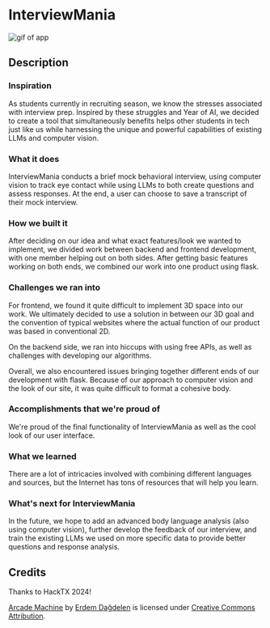 # InterviewMania

![gif of app](https://github.com/user-attachments/assets/c5ba3387-e882-47a5-a070-57b8dd600c3b)

## Description

### Inspiration
As students currently in recruiting season, we know the stresses associated with interview prep. Inspired by these struggles and Year of AI, we decided to create a tool that simultaneously benefits helps other students in tech just like us while harnessing the unique and powerful capabilities of existing LLMs and computer vision.

### What it does
InterviewMania conducts a brief mock behavioral interview, using computer vision to track eye contact while using LLMs to both create questions and assess responses. At the end, a user can choose to save a transcript of their mock interview.

### How we built it
After deciding on our idea and what exact features/look we wanted to implement, we divided work between backend and frontend development, with one member helping out on both sides. After getting basic features working on both ends, we combined our work into one product using flask.

### Challenges we ran into
For frontend, we found it quite difficult to implement 3D space into our work. We ultimately decided to use a solution in between our 3D goal and the convention of typical websites where the actual function of our product was based in conventional 2D.

On the backend side, we ran into hiccups with using free APIs, as well as challenges with developing our algorithms.

Overall, we also encountered issues bringing together different ends of our development with flask. Because of our approach to computer vision and the look of our site, it was quite difficult to format a cohesive body.

### Accomplishments that we're proud of
We're proud of the final functionality of InterviewMania as well as the cool look of our user interface.

### What we learned
There are a lot of intricacies involved with combining different languages and sources, but the Internet has tons of resources that will help you learn.

### What's next for InterviewMania
In the future, we hope to add an advanced body language analysis (also using computer vision), further develop the feedback of our interview, and train the existing LLMs we used on more specific data to provide better questions and response analysis. 

## Credits
Thanks to HackTX 2024!

[Arcade Machine](https://skfb.ly/ottLw) by [Erdem Dağdelen](https://sketchfab.com/erdmdgdln) is licensed under [Creative Commons Attribution](http://creativecommons.org/licenses/by/4.0/).
